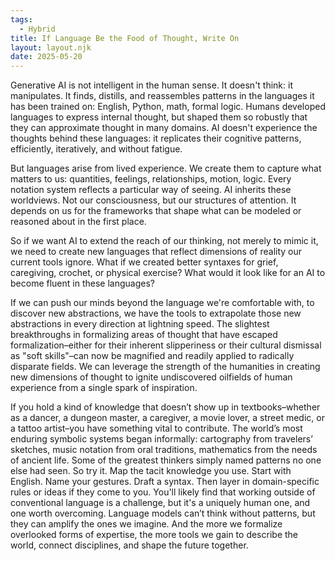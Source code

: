 ```yaml
---
tags:
  - Hybrid
title: If Language Be the Food of Thought, Write On
layout: layout.njk
date: 2025-05-20
---
```

Generative AI is not intelligent in the human sense. It doesn't think: it manipulates. It finds, distills, and reassembles patterns in the languages it has been trained on: English, Python, math, formal logic. Humans developed languages to express internal thought, but shaped them so robustly that they can approximate thought in many domains. AI doesn't experience the thoughts behind these languages: it replicates their cognitive patterns, efficiently, iteratively, and without fatigue.

But languages arise from lived experience. We create them to capture what matters to us: quantities, feelings, relationships, motion, logic. Every notation system reflects a particular way of seeing. AI inherits these worldviews. Not our consciousness, but our structures of attention. It depends on us for the frameworks that shape what can be modeled or reasoned about in the first place. 

So if we want AI to extend the reach of our thinking, not merely to mimic it, we need to create new languages that reflect dimensions of reality our current tools ignore. What if we created better syntaxes for grief, caregiving, crochet, or physical exercise? What would it look like for an AI to become fluent in these languages?

If we can push our minds beyond the language we're comfortable with, to discover new abstractions, we have the tools to extrapolate those new abstractions in every direction at lightning speed. The slightest breakthroughs in formalizing areas of thought that have escaped formalization–either for their inherent slipperiness or their cultural dismissal as "soft skills"–can now be magnified and readily applied to radically disparate fields. We can leverage the strength of the humanities in creating new dimensions of thought to ignite undiscovered oilfields of human experience from a single spark of inspiration.

If you hold a kind of knowledge that doesn’t show up in textbooks–whether as a dancer, a dungeon master, a caregiver, a movie lover, a street medic, or a tattoo artist–you have something vital to contribute. The world’s most enduring symbolic systems began informally: cartography from travelers’ sketches, music notation from oral traditions, mathematics from the needs of ancient life. Some of the greatest thinkers simply named patterns no one else had seen. So try it. Map the tacit knowledge you use. Start with English. Name your gestures. Draft a syntax. Then layer in domain-specific rules or ideas if they come to you. You'll likely find that working outside of conventional language is a challenge, but it's a uniquely human one, and one worth overcoming. Language models can’t think without patterns, but they can amplify the ones we imagine. And the more we formalize overlooked forms of expertise, the more tools we gain to describe the world, connect disciplines, and shape the future together.